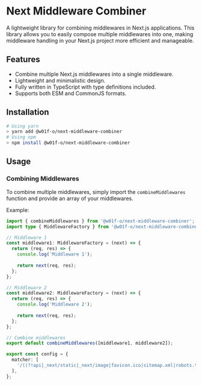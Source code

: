 # Next Middleware Combiner

A lightweight library for combining middlewares in Next.js applications. This library allows you to easily compose multiple middlewares into one, making middleware handling in your Next.js project more efficient and manageable.

## Features

- Combine multiple Next.js middlewares into a single middleware.
- Lightweight and minimalistic design.
- Fully written in TypeScript with type definitions included.
- Supports both ESM and CommonJS formats.

## Installation

```bash
# Using yarn
> yarn add @w01f-o/next-middleware-combiner
# Using npm
> npm install @w01f-o/next-middleware-combiner
```

## Usage

### Combining Middlewares

To combine multiple middlewares, simply import the `combineMiddlewares` function and provide an array of your middlewares.

Example:

```typescript
import { combineMiddlewares } from '@w01f-o/next-middleware-combiner';
import type { MiddlewareFactory } from '@w01f-o/next-middleware-combiner';

// Middleware 1
const middleware1: MiddlewareFactory = (next) => {
  return (req, res) => {
    console.log('Middleware 1');
    
    return next(req, res);
  };
};

// Middleware 2
const middleware2: MiddlewareFactory = (next) => {
  return (req, res) => {
    console.log('Middleware 2');
    
    return next(req, res);
  };
};

// Combine middlewares
export default combineMiddlewares([middleware1, middleware2]);

export const config = {
  matcher: [
    '/((?!api|_next/static|_next/image|favicon.ico|sitemap.xml|robots.txt|.*\\.svg|.*\\.gif).*)',
  ],
};

